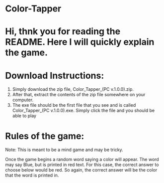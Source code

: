 # Color-Tapper
# Hi, thnk you for reading the README. Here I will quickly explain the game.

# Download Instructions:
1) Simply download the zip file, Color_Tapper_(PC v.1.0.0).zip. 
2) After that, extract the contents of the zip file somewhere on your computer. 
3) The exe file should be the first file that you see and is called Color_Tapper_(PC v.1.0.0).exe. Simply click the file and you should be able to play

# Rules of the game:
Note: This is meant to be a mind game and may be tricky. 

Once the game begins a random word saying a color will appear. The word may say Blue, but is printed in red text. For this case, the correct answer to choose below would be red. So again, the correct answer will be the color that the word is printed in.
